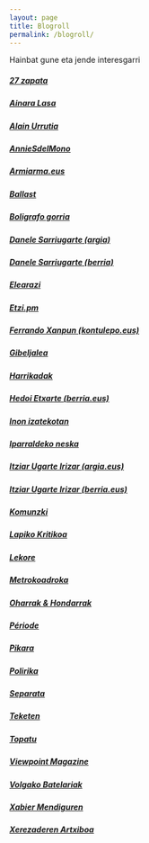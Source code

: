 ```yaml
---
layout: page
title: Blogroll
permalink: /blogroll/
---
```

Hainbat gune eta jende interesgarri

##### [27 zapata]( http://www.27zapata.com/)

##### [Ainara Lasa](http://ainaralasa.com/ "ainaralasa.com")

##### [Alain Urrutia](http://www.alainurrutia.com/ "alainurrutia.com")

##### [AnnieSdelMono](http://anniesdelmono.wordpress.com/)

##### [Armiarma.eus](http://www.armiarma.eus/)

##### [Ballast](http://www.revue-ballast.fr/)

##### [Boligrafo gorria](http://www.argia.eus/blogak/boligrafo-gorria/)

##### [Danele Sarriugarte (argia)](http://www.argia.eus/argia-astekaria/egileak/danele-sarriugarte-mochales)

##### [Danele Sarriugarte (berria)](http://www.berria.eus/egilea/danele_sarriugarte)

##### [Elearazi](http://elearazi.eizie.eus/)

##### [Etzi.pm](http://etzi.pm/)

##### [Ferrando Xanpun (kontulepo.eus)](http://www.kontulepo.eus/index.php/author/jon-gurrutxagaurbieta/)

##### [Gibeljalea](https://gibeljale.wordpress.com/)

##### [Harrikadak](https://eibar.org/blogak/iturri)

##### [Hedoi Etxarte (berria.eus)](http://www.berria.eus/egilea/hedoi_etxarte)

##### [Inon izatekotan](https://www.berria.eus/blogariak/inonizatekotan/)

##### [Iparraldeko neska](https://www.berria.eus/blogariak/iparraldekoneska/)

##### [Itziar Ugarte Irizar (argia.eus)](http://www.argia.eus/argia-astekaria/egileak/itziar-ugarte-irizar)

##### [Itziar Ugarte Irizar (berria.eus)](https://www.berria.eus/egilea/Itziar_Ugarte_Irizar)

##### [Komunzki](http://www.argia.eus/blogak/ignazio-aiestaran)

##### [Lapiko Kritikoa](http://basque.criticalstew.org/)

##### [Lekore](http://lekore.eus/)

##### [Metrokoadroka](http://metrokoadroka.eus/)

##### [Oharrak & Hondarrak](https://ibanzaldua.wordpress.com/)

##### [Période](http://revueperiode.net/)

##### [Pikara](http://www.pikaramagazine.com/)

##### [Polirika](https://julegoikoetxea.wordpress.com/)

##### [Separata](https://separata.wordpress.com/)

##### [Teketen](http://teketen.com/)

##### [Topatu](http://topatu.eus/)

##### [Viewpoint Magazine](https://viewpointmag.com/)

##### [Volgako Batelariak](http://eibar.org/blogak/volga)

##### [Xabier Mendiguren](http://eibar.org/blogak/mendiguren)

##### [Xerezaderen Artxiboa](http://xerezade.org/)

